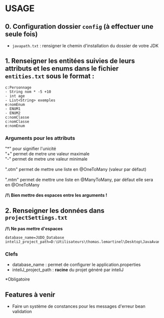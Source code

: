 
# USAGE

## 0. Configuration dossier `config` (à effectuer une seule fois)
- `javapath.txt` : rensigner le chemin d'installation du dossier de votre JDK


## 1. Renseigner les entitées suivies de leurs attributs et les enums dans le fichier `entities.txt` sous le format :

```
c:Personnage
- String nom * -5 +10
- int age
- List<String> exemples 
e:nomEnum
- ENUM1
- ENUM2
c:nomClasse
c:nomClasse
e:nomEnum
```
### Arguments pour les attributs
"*" pour signifier l'unicité <br>
"+<int>" permet de metre une valeur maximale <br>
"-<int>" permet de metre une valeur minimale <br><br>
".otm" permet de mettre une liste en @OneToMany (valeur par défaut) <br><br>
".mtm" permet de mettre une liste en @ManyToMany, par défaut elle sera en @OneToMany <br><br>
**/!\ Bien mettre des espaces entre les arguments !**

## 2. Renseigner les données dans `projectSettings.txt`
**/!\ Ne pas mettre d'espaces**
```
database_name=JUDO_Database
inteliJ_project_path=D:\Utilisateurs\thomas.lemartinel\Desktop\JavaAvance\toast
```

### Clefs
- database_name : permet de configurer le application.properties
- inteliJ_project_path : **racine** du projet généré par inteliJ

*Obligatoire


## Features à venir 
- Faire un système de constances pour les messages d'erreur bean validation
